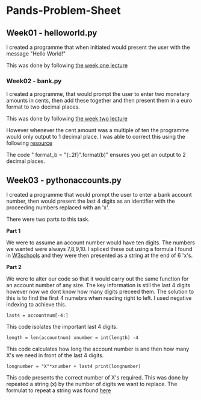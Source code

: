 # Pands-Problem-Sheet

## **Week01 - helloworld.py**

I created a programme that when initiated would present the user with the message "Hello World!"

This was done by following [the week one lecture](https://web.microsoftstream.com/video/5db36fd4-f7b5-42dd-925f-87b7530c1b2f)

### **Week02 - bank.py**

I created a programme, that would prompt the user to enter two monetary amounts in cents, then add these together and then present them in a euro format to two decimal places.

This was done by following [the week two lecture](https://web.microsoftstream.com/video/a837d9b7-e63f-4df7-942f-461aade818e9)

However whenever the cent amount was a multiple of ten the programme would only output to 1 decimal place. I was able to correct this using the following [resource](https://pythonguides.com/python-print-2-decimal-places/) 

The code " format_b = "{:.2f}".format(b)"  ensures you get an output to 2 decimal places.

## **Week03 - pythonaccounts.py**

I created a programme that would prompt the user to enter a bank account number, then would present the last 4 digits as an identifier with the proceeding numbers replaced with an 'x'.

There were two parts to this task. 

**Part 1**

We were to assume an account number would have ten digits. The numbers we wanted were always 7,8,9,10. I spliced these out using a formula I found in [W3schools](https://www.w3schools.com/Python/python_strings_slicing.asp) and they were then presented as a string at the end of 6 'x's.

**Part 2**

We were to alter our code so that it would carry out the same function for an account number of any size.  The key information is still the last 4 digits however now we dont know how many digits preceed them. The solution to this is to find the first 4 numebrs when reading right to left. I used negative indexing to achieve this. 

``
last4 = accountnum[-4:]
``

This code isolates the important last 4 digits. 

``
length = len(accountnum)
xnumber = int(length) -4
``

This code calculates how long the account number is and then how many X's we need in front of the last 4 digits. 

`longnumber = "X"*xnumber + last4
print(longnumber)`

This code presents the correct number of X's required. This was done by repeated a string (x) by the number of digits we want to replace. The formulat to repeat a string was found [here](https://www.w3schools.in/python/repeat-string-in-python#:~:text=Sometimes%20we%20need%20to%20repeat,strings%20to%20a%20certain%20length)
